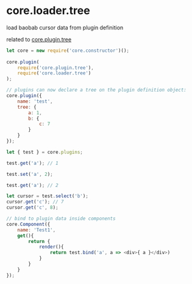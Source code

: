 # core.loader.tree

load baobab cursor data from plugin definition

related to <a href="https://github.com/ido-ofir/core.plugin.tree">core.plugin.tree</a>

```js
let core = new require('core.constructor')();
 
core.plugin(
    require('core.plugin.tree'),
    require('core.loader.tree')
);

// plugins can now declare a tree on the plugin definition object:
core.plugin({
    name: 'test',
    tree: {
        a: 1,
        b: {
            c: 7
        }
    }
});

let { test } = core.plugins;

test.get('a'); // 1

test.set('a', 2);

test.get('a'); // 2

let cursor = test.select('b');
cursor.get('c'); // 7
cursor.get('c', 8);

// bind to plugin data inside components
core.Component({
    name: 'Test1',
    get(){
        return {
            render(){
                return test.bind('a', a => <div>{ a }</div>)
            }
        }
    }
});
```
